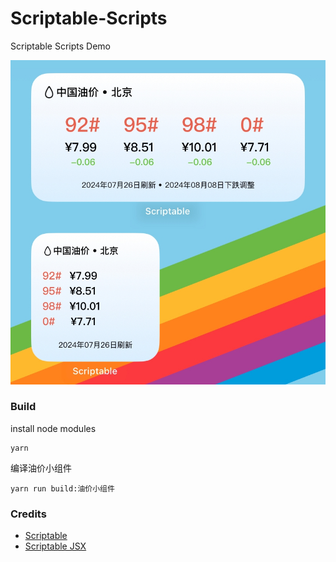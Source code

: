 # Scriptable-Scripts

Scriptable Scripts Demo

![IMG_BC535CBA8069-1.jpg](./assets/IMG_BC535CBA8069-1.jpg)

### Build

install node modules

```shell
yarn
```

编译油价小组件

```shell
yarn run build:油价小组件
```


### Credits

- [Scriptable](https://scriptable.app)
- [Scriptable JSX](https://github.com/jag-k/scriptable-jsx)
